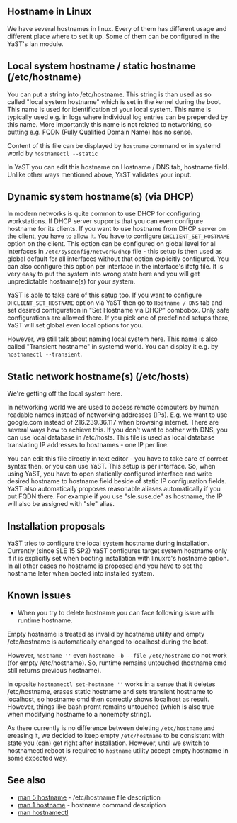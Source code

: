 ## Hostname in Linux ##

We have several hostnames in linux. Every of them has different usage and different place where to set it up. Some of them can be configured in the YaST's lan module.

## Local system hostname / static hostname (/etc/hostname) ##

You can put a string into /etc/hostname. This string is than used as so called "local system hostname" which is set in the kernel during the boot. This name is used for identification of your local system. This name is typically used e.g. in logs where individual log entries can be prepended by this name. More importantly this name is not related to networking, so putting e.g. FQDN (Fully Qualified Domain Name) has no sense.

Content of this file can be displayed by ```hostname``` command or in systemd world by ```hostnamectl --static```

In YaST you can edit this hostname on Hostname / DNS tab, hostname field. Unlike other ways mentioned above, YaST validates your input.

## Dynamic system hostname(s) (via DHCP) ##

In modern networks is quite common to use DHCP for configuring workstations. If DHCP server supports that you can even configure hostname for its clients. If you want to use hostname from DHCP server on the client, you have to allow it. You have to configure ```DHCLIENT_SET_HOSTNAME``` option on the client. This option can be configured on global level for all interfaces in ```/etc/sysconfig/network/dhcp``` file - this setup is then used as global default for all interfaces without that option explicitly configured. You can also configure this option per interface in the interface's ifcfg file. It is very easy to put the system into wrong state here and you will get unpredictable hostname(s) for your system.

YaST is able to take care of this setup too. If you want to configure ```DHCLIENT_SET_HOSTNAME``` option via YaST then go to ```Hostname / DNS``` tab and set desired configuration in "Set Hostname via DHCP" combobox. Only safe configurations are allowed there. If you pick one of predefined setups there, YaST will set global even local options for you.

However, we still talk about naming local system here. This name is also called "Transient hostname" in systemd world. You can display it e.g. by ```hostnamectl --transient```.

## Static network hostname(s) (/etc/hosts) ##

We're getting off the local system here.

In networking world we are used to access remote computers by human readable names instead of networking addresses (IPs). E.g. we want to use google.com instead of 216.239.36.117 when browsing internet. There are several ways how to achieve this. If you don't want to bother with DNS, you can use local database in /etc/hosts. This file is used as local database translating IP addresses to hostnames - one IP per line.

You can edit this file directly in text editor - you have to take care of correct syntax then, or you can use YaST. This setup is per interface. So, when using YaST, you have to open statically configured interface and write desired hostname to hostname field beside of static IP configuration fields. YaST also automatically proposes reasonable aliases automatically if you put FQDN there. For example if you use "sle.suse.de" as hostname, the IP will also be assigned with "sle" alias.

## Installation proposals ##

YaST tries to configure the local system hostname during installation. Currently (since SLE 15 SP2) YaST configures target system hostname only if it is explicitly set when booting installation with linuxrc's hostname option. In all other cases no hostname is proposed and you have to set the hostname later when booted into installed system.

## Known issues ##

* When you try to delete hostname you can face following issue with runtime hostname.

Empty hostname is treated as invalid by hostname utility and empty /etc/hostname is automatically changed to localhost during the boot.

However, ```hostname ''``` even ```hostname -b --file /etc/hostname``` do not work (for empty /etc/hostname). So, runtime remains untouched (hostname cmd still returns previous hostname).

In oposite ```hostnamectl set-hostname ''``` works in a sense that it deletes /etc/hostname, erases static hostname and sets transient hostname to localhost, so hostname cmd then correctly shows localhost as result. However, things like bash promt remains untouched (which is also true when modifying hostname to a nonempty string).

As there currently is no difference between deleting ```/etc/hostname``` and ereasing it, we decided to keep empty ```/etc/hostname``` to be consistent with state you (can) get right after installation. However, until we switch to hostnamectl reboot is required to ```hostname``` utility accept empty hostname in some expected way.

## See also ##

* [man 5 hostname](http://man7.org/linux/man-pages/man5/hostname.5.html) - /etc/hostname file description
* [man 1 hostname](http://man7.org/linux/man-pages/man1/hostname.1.html) - hostname command description
* [man hostnamectl](http://man7.org/linux/man-pages/man1/hostnamectl.1.html)
